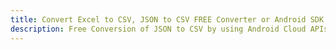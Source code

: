 ---title: Convert Excel to CSV, JSON to CSV FREE Converter or Android SDKdescription: Free Conversion of JSON to CSV by using Android Cloud APIs & SDKs. Also Create, Edit & Render Microsoft Excel, CSV and SpreadsheetML worksheets or spreadsheet in the Cloud.---
